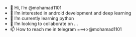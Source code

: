 - 👋 Hi, I’m @mohamad1101
- 👀 I’m interested in android development and deep learning
- 🌱 I’m currently learning python
- 💞️ I’m looking to collaborate on ...
- 📫 How to reach me in telegram ===>>@mohamad1101

<!---
mohamad1101/mohamad1101 is a ✨ special ✨ repository because its `README.md` (this file) appears on your GitHub profile.
You can click the Preview link to take a look at your changes.
--->

